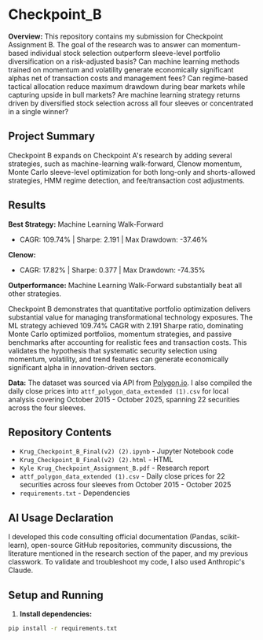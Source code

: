 # Checkpoint_B

**Overview:**
This repository contains my submission for Checkpoint Assignment B. The goal of the research was to answer can momentum-based individual stock selection outperform sleeve-level portfolio diversification on a risk-adjusted basis? Can machine learning methods trained on momentum and volatility generate economically significant alphas net of transaction costs and management fees? Can regime-based tactical allocation reduce maximum drawdown during bear markets while capturing upside in bull markets? Are machine learning strategy returns driven by diversified stock selection across all four sleeves or concentrated in a single winner?

## Project Summary
Checkpoint B expands on Checkpoint A's research by adding several strategies, such as machine-learning walk-forward, Clenow momentum, Monte Carlo sleeve-level optimization for both long-only and shorts-allowed strategies, HMM regime detection, and fee/transaction cost adjustments.

## Results
**Best Strategy:** Machine Learning Walk-Forward
- CAGR: 109.74% | Sharpe: 2.191 | Max Drawdown: -37.46%

**Clenow:**
- CAGR: 17.82% | Sharpe: 0.377 | Max Drawdown: -74.35%

**Outperformance:** Machine Learning Walk-Forward substantially beat all other strategies.

Checkpoint B demonstrates that quantitative portfolio optimization delivers substantial value for managing transformational technology exposures. The ML strategy achieved 109.74% CAGR with 2.191 Sharpe ratio, dominating Monte Carlo optimized portfolios, momentum strategies, and passive benchmarks after accounting for realistic fees and transaction costs. This validates the hypothesis that systematic security selection using momentum, volatility, and trend features can generate economically significant alpha in innovation-driven sectors.

**Data:**
The dataset was sourced via API from [Polygon.io](https://polygon.io/). I also compiled the daily close prices into `attf_polygon_data_extended (1).csv` for local analysis covering October 2015 - October 2025, spanning 22 securities across the four sleeves.

## Repository Contents

- `Krug_Checkpoint_B_Final(v2) (2).ipynb` - Jupyter Notebook code
- `Krug_Checkpoint_B_Final(v2) (2).html` - HTML
- `Kyle Krug_Checkpoint_Assignment_B.pdf` - Research report
- `attf_polygon_data_extended (1).csv` - Daily close prices for 22 securities across four sleeves from October 2015 - October 2025
- `requirements.txt` - Dependencies
  
## AI Usage Declaration

I developed this code consulting official documentation (Pandas, scikit-learn), open-source GitHub repositories, community discussions, the literature mentioned in the research section of the paper, and my previous classwork. To validate and troubleshoot my code, I also used Anthropic's Claude.

## Setup and Running
1. **Install dependencies:**
```bash
pip install -r requirements.txt

